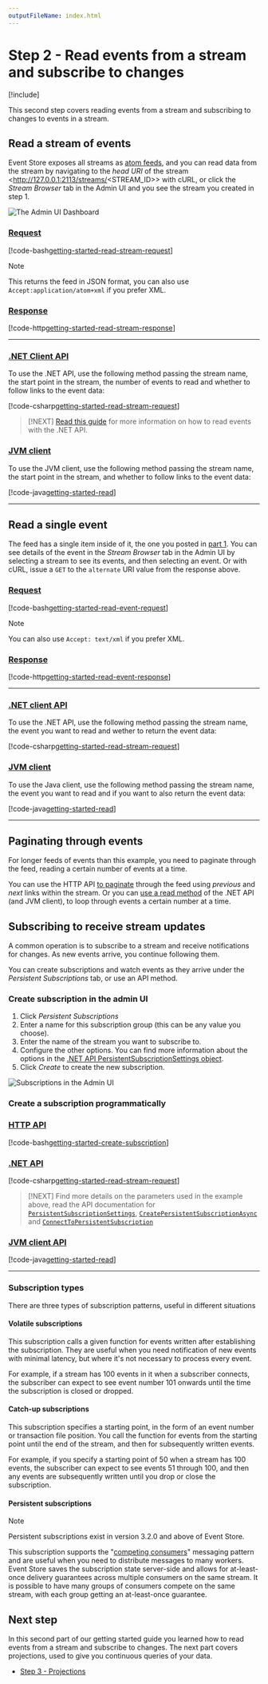 ```yaml
---
outputFileName: index.html
---
```


# Step 2 - Read events from a stream and subscribe to changes

[!include[<Getting Started Intro>](~/getting-started/_intro.md)]

This second step covers reading events from a stream and subscribing to changes to events in a stream.

## Read a stream of events

Event Store exposes all streams as [atom feeds](http://tools.ietf.org/html/rfc4287), and you can read data from the stream by navigating to the _head URI_ of the stream <http://127.0.0.1:2113/streams/<STREAM_ID>> with cURL, or click the _Stream Browser_ tab in the Admin UI and you see the stream you created in step 1.

![The Admin UI Dashboard](~/images/es-web-admin-stream-browser.png)

### [Request](#tab/tabid-6)

[!code-bash[getting-started-read-stream-request](~/code-examples/getting-started/read-stream.sh?start=1&end=1)]

> [!NOTE]
> This returns the feed in JSON format, you can also use `Accept:application/atom+xml` if you prefer XML.

### [Response](#tab/tabid-7)

[!code-http[getting-started-read-stream-response](~/code-examples/getting-started/read-stream.sh?range=3-)]

* * *

### [.NET Client API](#tab/tabid-dotnet-client)

To use the .NET API, use the following method passing the stream name, the start point in the stream, the number of events to read and whether to follow links to the event data:

[!code-csharp[getting-started-read-stream-request](../../EventStore.Samples.Dotnet/DocsExample/Program.cs?range=104-106)]

> [!NEXT]
> [Read this guide](~/dotnet-api/reading-events.md) for more information on how to read events with the .NET API.

### [JVM client](#tab/tabid-jvm-client)

To use the JVM client, use the following method passing the stream name, the start point in the stream, and whether to follow links to the event data:

[!code-java[getting-started-read](../../EventStore.Samples.Java/src/main/java/org/eventstore/sample/ReadEventExample.java?start=21&end=29)]

* * *

## Read a single event

The feed has a single item inside of it, the one you posted in [part 1](~/getting-started/index.md). You can see details of the event in the _Stream Browser_ tab in the Admin UI by selecting a stream to see its events, and then selecting an event. Or with cURL, issue a `GET` to the `alternate` URI value from the response above.

### [Request](#tab/tabid-8)

[!code-bash[getting-started-read-event-request](~/code-examples/getting-started/read-event.sh?start=1&end=1)]

> [!NOTE]
> You can also use `Accept: text/xml` if you prefer XML.

### [Response](#tab/tabid-9)

[!code-http[getting-started-read-event-response](~/code-examples/getting-started/read-event.sh?range=3-)]

* * *

### [.NET client API](#tab/tabid-dotnet-read-event)

To use the .NET API, use the following method passing the stream name, the event you want to read and wether to return the event data:

[!code-csharp[getting-started-read-stream-request](../../EventStore.Samples.Dotnet/DocsExample/Program.cs?start=108&end=109)]

### [JVM client](#tab/tabid-jvm-read-event)

To use the Java client, use the following method passing the stream name, the event you want to read and if you want to also return the event data:

[!code-java[getting-started-read](../../EventStore.Samples.Java/src/main/java/org/eventstore/sample/ReadEventExample.java?start=21&end=29)]

* * *

## Paginating through events

For longer feeds of events than this example, you need to paginate through the feed, reading a certain number of events at a time.

You can use the HTTP API [to paginate](~/http-api/reading-streams.md#feed-paging) through the feed using _previous_ and _next_ links within the stream. Or you can [use a read method](~/dotnet-api/reading-events.md#example-read-an-entire-stream-forwards-from-start-to-end) of the .NET API (and JVM client), to loop through events a certain number at a time.

## Subscribing to receive stream updates

A common operation is to subscribe to a stream and receive notifications for changes. As new events arrive, you continue following them.

You can create subscriptions and watch events as they arrive under the _Persistent Subscriptions_ tab, or use an API method.

### Create subscription in the admin UI

1. Click _Persistent Subscriptions_
2. Enter a name for this subscription group (this can be any value you choose).
3. Enter the name of the stream you want to subscribe to.
4. Configure the other options. You can find more information about the options in the [.NET API PersistentSubscriptionSettings object](xref:EventStore.ClientAPI.PersistentSubscriptionSettings).
5. Click _Create_ to create the new subscription.

![Subscriptions in the Admin UI](~/images/getting-started-subscriptions.png)

### Create a subscription programmatically

### [HTTP API](#tab/tabid-create-sub-http)

[!code-bash[getting-started-create-subscription](~/code-examples/getting-started/creating-subscription.sh?range=1-2)]

### [.NET API](#tab/tabid-create-sub-dotnet)

[!code-csharp[getting-started-read-stream-request](../../EventStore.Samples.Dotnet/DocsExample/Program.cs?range=119-133)]

> [!NEXT]
> Find more details on the parameters used in the example above, read the API documentation for [`PersistentSubscriptionSettings`](xref:EventStore.ClientAPI.PersistentSubscriptionSettings), [`CreatePersistentSubscriptionAsync`](xref:EventStore.ClientAPI.IEventStoreConnection.CreatePersistentSubscriptionAsync*) and [`ConnectToPersistentSubscription`](xref:EventStore.ClientAPI.IEventStoreConnection.ConnectToPersistentSubscriptionAsync*)

### [JVM client API](#tab/tabid-create-sub-java)

[!code-java[getting-started-read](../../EventStore.Samples.Java/src/main/java/org/eventstore/sample/SubscriptionExample.java?start=15&end=35)]

* * *

<!-- TODO: The dotnet example has reading events as they are added to subscription, HTTP does not, expand? -->

<!-- TODO: And write more events, then what etc -->

### Subscription types

There are three types of subscription patterns, useful in different situations

#### Volatile subscriptions

This subscription calls a given function for events written after establishing the subscription. They are useful when you need notification of new events with minimal latency, but where it's not necessary to process every event.

<!-- TODO: Example needed? -->

For example, if a stream has 100 events in it when a subscriber connects, the subscriber can expect to see event number 101 onwards until the time the subscription is closed or dropped.

#### Catch-up subscriptions

This subscription specifies a starting point, in the form of an event number or transaction file position. You call the function for events from the starting point until the end of the stream, and then for subsequently written events.

<!-- TODO: Example needed? -->

For example, if you specify a starting point of 50 when a stream has 100 events, the subscriber can expect to see events 51 through 100, and then any events are subsequently written until you drop or close the subscription.

#### Persistent subscriptions

> [!NOTE]
> Persistent subscriptions exist in version 3.2.0 and above of Event Store.

This subscription supports the "[competing consumers](https://docs.microsoft.com/en-us/azure/architecture/patterns/competing-consumers)" messaging pattern and are useful when you need to distribute messages to many workers. Event Store saves the subscription state server-side and allows for at-least-once delivery guarantees across multiple consumers on the same stream. It is possible to have many groups of consumers compete on the same stream, with each group getting an at-least-once guarantee.

<!-- TODO: Example needed? -->

## Next step

In this second part of our getting started guide you learned how to read events from a stream and subscribe to changes. The next part covers projections, used to give you continuous queries of your data.

-   [Step 3 - Projections](~/getting-started/projections.md)
